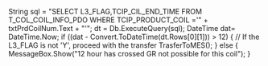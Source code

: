 String sql = "SELECT L3_FLAG,TCIP_CIL_END_TIME FROM T_COL_COIL_INFO_PDO WHERE TCIP_PRODUCT_COIL ='" + txtPrdCoilNum.Text + "'";
dt = Db.ExecuteQuery(sql);
DateTime dat= DateTime.Now;
if ((dat - Convert.ToDateTime(dt.Rows[0][1])) > 12)
{
    // If the L3_FLAG is not 'Y', proceed with the transfer
    TrasferToMES();
}
else
{
    MessageBox.Show("12 hour has crossed GR not possible for this coil");
}
